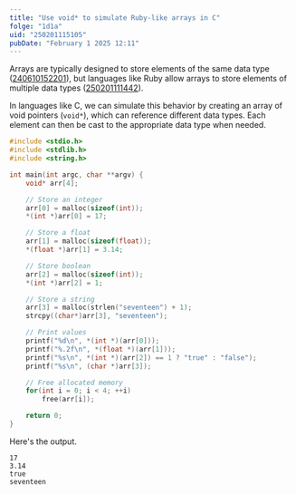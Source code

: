 ```yaml
---
title: "Use void* to simulate Ruby-like arrays in C"
folge: "1d1a"
uid: "250201115105"
pubDate: "February 1 2025 12:11"
---
```


Arrays are typically designed to store elements of the same data type ([240610152201](/note/240610152201)), but languages like Ruby allow arrays to store elements of multiple data types ([250201111442](/note/250201111442)).

In languages like C, we can simulate this behavior by creating an array of void pointers (`void*`), which can reference different data types. Each element can then be cast to the appropriate data type when needed.

```c
#include <stdio.h>
#include <stdlib.h>
#include <string.h>

int main(int argc, char **argv) {
    void* arr[4];

    // Store an integer
    arr[0] = malloc(sizeof(int));
    *(int *)arr[0] = 17;

    // Store a float
    arr[1] = malloc(sizeof(float));
    *(float *)arr[1] = 3.14;

    // Store boolean
    arr[2] = malloc(sizeof(int));
    *(int *)arr[2] = 1;

    // Store a string
    arr[3] = malloc(strlen("seventeen") + 1);
    strcpy((char*)arr[3], "seventeen");

    // Print values
    printf("%d\n", *(int *)(arr[0]));
    printf("%.2f\n", *(float *)(arr[1]));
    printf("%s\n", *(int *)(arr[2]) == 1 ? "true" : "false");
    printf("%s\n", (char *)arr[3]);

    // Free allocated memory
    for(int i = 0; i < 4; ++i)
        free(arr[i]);

    return 0;
}
```

Here's the output.
```text
17
3.14
true
seventeen
```
